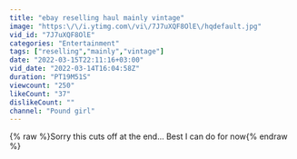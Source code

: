 ```yaml
---
title: "ebay reselling haul mainly vintage"
image: "https:\/\/i.ytimg.com\/vi\/7J7uXQF8OlE\/hqdefault.jpg"
vid_id: "7J7uXQF8OlE"
categories: "Entertainment"
tags: ["reselling","mainly","vintage"]
date: "2022-03-15T22:11:16+03:00"
vid_date: "2022-03-14T16:04:58Z"
duration: "PT19M51S"
viewcount: "250"
likeCount: "37"
dislikeCount: ""
channel: "Pound girl"
---
```

{% raw %}Sorry this cuts off at the end... Best I can do for now{% endraw %}
